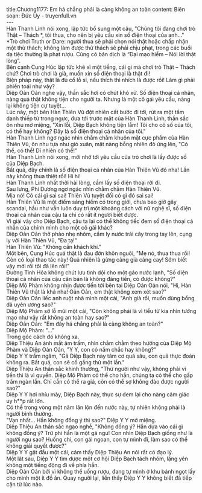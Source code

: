 title:Chương1177: Em há chẳng phải là càng không an toàn
content:
Biên soạn: Đức Uy - truyenfull.vn<br>---<br>Hàn Thanh Linh nói xong, lập tức bổ sung một câu, "Chúng tôi đang chơi trò Thật – Thách *, tôi thua, cho nên bị yêu cầu xin số điện thoại của anh..."<br>*Trò chơi Truth or Dare: người thua sẽ phải chọn nói thật hoặc chấp nhận một thử thách; không làm được thử thách sẽ phải chịu phạt, trong các buổi dạ tiệc thường là phạt rượu. Cũng có bản dịch là “Đại mạo hiểm – Nói lời thật lòng”.<br>Bên cạnh Cung Húc lập tức khẽ xì một tiếng, cái gì mà chơi trò Thật – Thách chứ? Chơi trò chơi là giả, muốn xin số điện thoại là thật đi!<br>Biện pháp này, thật là đủ cổ lỗ sỉ, nếu thích thì nhích là được rồi! Làm gì phải phiền toái như vậy?<br>Diệp Oản Oản nghe vậy, thần sắc hơi có chút khó xử. Số điện thoại cá nhân, nàng quả thật không tiện cho người ta. Nhưng là một cô gái yêu cầu, nàng lại không tiện cự tuyệt…<br>Lúc này, một bên Hàn Thiên Vũ đột nhiên cất bước đi tới, rút ra một tấm danh thiếp từ trong ngực, đưa tới trước mặt của Hàn Thanh Linh, thần sắc ôn nhu mở miệng, "Xin lỗi, Diệp Bạch không tiện lắm! Tôi cho cô số của tôi, có thể hay không? Đây là số điện thoại cá nhân của tôi."<br>Hàn Thanh Linh ngơ ngác nhìn chằm chằm khuôn mặt cực phẩm của Hàn Thiên Vũ, ôn nhu tựa như gió xuân, mặt nàng bỗng nhiên đỏ ửng lên, "Có thể, có thể! Dĩ nhiên có thể!"<br>Hàn Thanh Linh nói xong, mới nhớ tới yêu cầu của trò chơi là lấy được số của Diệp Bạch.<br>Bất quá, đây chính là số điện thoại cá nhân của Hàn Thiên Vũ đó nha! Lần này không thua thiệt rồi! Hi hi!<br>Hàn Thanh Linh nhất thời hài lòng, cầm lấy số điện thoại rời đi.<br>Sau lưng, Phí Dương ngơ ngác nhìn chằm chằm Hàn Thiên Vũ.<br>Mịa nó! Có cái gì sai sai! Thiên Vũ tuyệt đối có gì đó sai sai!<br>Hàn Thiên Vũ là một điểm sáng hiếm có trong giới, chưa bao giờ gây scandal, hầu như vẫn luôn duy trì một khoảng cách với nữ nghệ sĩ, số điện thoại cá nhân của cậu ta chỉ có rất ít người biết được.<br>Vì giải vây cho Diệp Bạch, cậu ta lại có thể không tiếc đem số điện thoại cá nhân của chính mình cho một cô gái khác?<br>Diệp Oản Oản thở phào nhẹ nhõm, cầm ly nước trái cây trong tay lên, cụng ly với Hàn Thiên Vũ, "Đa tạ!"<br>Hàn Thiên Vũ: "Không cần khách khí."<br>Một bên, Cung Húc quả thật là đau đớn khôn nguôi, "Mẹ nó, thua thua rồi! Còn có loại thao tác này! Quả nhiên là gừng càng già càng cay! Sớm biết vậy mới rồi tôi đã lên rồi!"<br>Đường Tinh Hỏa không chút lưu tình dội cho một gáo nước lạnh, "Số điện thoại cá nhân của cậu căn bản là không đáng tiền, có được không?"<br>Diệp Mộ Phàm không nhịn được tiến tới bên tai Diệp Oản Oản nói, "Hi, Hàn Thiên Vũ thật là khá nha! Oản Oản, em thật không xem xét sao?"<br>Diệp Oản Oản liếc anh ruột nhà mình một cái, "Anh già rồi, muốn dùng bổng đả uyên ương sao?"<br>Diệp Mộ Phàm sờ lỗ mũi một cái, "Còn không phải là vì tiểu tử kia nhìn tướng mạo như vậy rất không an toàn hay sao?"<br>Diệp Oản Oản: "Em đây há chẳng phải là càng không an toàn?"<br>Diệp Mộ Phàm: "..."<br>Trong góc cách đó không xa.<br>Diệp Thiệu An ánh mắt âm trầm, nhìn chằm chằm theo hướng của Diệp Mộ Phàm và Diệp Oản Oản, "Y Y, con có nắm chắc hay không?"<br>Diệp Y Y trầm ngâm, "Gã Diệp Bạch này tâm cơ quá sâu, con quả thực đoán không ra. Bất quá, con sẽ cố gắng thử một lần."<br>Diệp Thiệu An thần sắc khinh thường, "Thứ người như vậy, không phải vì tiền thì là vì quyền. Diệp Mộ Phàm có thể cho hắn, chúng ta có thể cho gấp trăm ngàn lần. Chỉ cần có thể ra giá, còn có thể sợ không đào được người sao?"<br>Diệp Y Y hơi nhíu mày, Diệp Bạch này, thực sự đem lại cho nàng cảm giác uy h**p rất lớn.<br>Có thể trong vòng một năm lăn lộn đến nước này, tự nhiên không phải là người bình thường.<br>"Vạn nhất... Hắn không đồng ý thì sao?" Diệp Y Y mở miệng.<br>Diệp Thiệu An thần sắc ngạo nghễ, "Không đồng ý? Hắn dựa vào cái gì không đồng ý? Trừ phi hắn là một gã ngu! Con nhìn Diệp Bạch giống như là người ngu sao? Huống chi, con gái ngoan, con tự mình đi, làm sao có thể không giải quyết được?"<br>Diệp Y Y gật đầu một cái, cảm thấy Diệp Thiệu An nói rất có đạo lý.<br>Một lát sau, Diệp Y Y tìm được một cơ hội Diệp Bạch tách nhóm, lặng yên không một tiếng động đi về phía hắn.<br>Diệp Oản Oản bởi vì không thể uống rượu, đang tự mình ở khu bánh ngọt lấy cho mình một ít đồ ăn. Quay người lại, liền thấy Diệp Y Y không biết đã tiếp cận từ lúc nào.